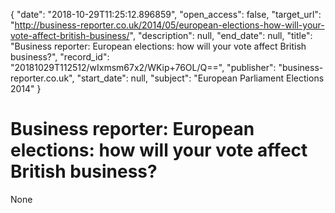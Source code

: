 {
  "date": "2018-10-29T11:25:12.896859", 
  "open_access": false, 
  "target_url": "http://business-reporter.co.uk/2014/05/european-elections-how-will-your-vote-affect-british-business/", 
  "description": null, 
  "end_date": null, 
  "title": "Business reporter: European elections: how will your vote affect British business?", 
  "record_id": "20181029T112512/wIxmsm67x2/WKip+76OL/Q==", 
  "publisher": "business-reporter.co.uk", 
  "start_date": null, 
  "subject": "European Parliament Elections 2014"
}

# Business reporter: European elections: how will your vote affect British business?

None